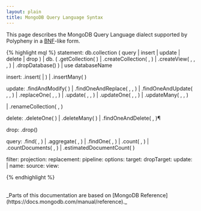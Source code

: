 ```yaml
---
layout: plain
title: MongoDB Query Language Syntax
---
```


This page describes the MongoDB Query Language dialect supported by Polypheny in a [BNF](https://en.wikipedia.org/wiki/Backus%E2%80%93Naur_Form)-like form.

{% highlight mql %}
statement:
db.collection (
query
|   insert
|   update
|   delete
|   drop
)
| db. (
    .getCollection( <name> )
|   .createCollection( <name>, <options> )
|   .createView( <view>, <source>, <pipeline>, <options> )
|   .dropDatabase()
)
| use databaseName

insert:
.insert( <document>|<array> )
|   .insertMany( <array> )

update:
.findAndModify( <filter> )
|   .findOneAndReplace( <filter>, <replacement>, <options> )
|   .findOneAndUpdate( <filter>, <replacement>, <options> )
|   .replaceOne( <filter>, <replacement>, <options> )
|   .update( <query>, <update>, <options> )
|   .updateOne( <filter>, <update>, <options> )
|   .updateMany( <filter>, <update>, <options> )

|   .renameCollection( <target>, <dropTarget> )

delete:
    .deleteOne( <filter> )
|   .deleteMany( <filter> )
|   .findOneAndDelete( <filter>, <options> )¶

drop:
.drop(<options>)

query:
.find( <filter>, <projection> )
|   .aggregate( <pipeline>, <options> )
|   .findOne( <filter>, <projection> )
|   .count( <filter>, <options> )
|   .countDocuments( <filter>, <options> )
|   .estimatedDocumentCount( <options> )

filter: <document>
projection: <document>
replacement: <document>
pipeline: <array>
options: <document>
target: <string>
dropTarget: <boolean>
update: <array>|<document>
name: <string>
source: <string>
view: <strin>

{% endhighlight %}



<br>
_Parts of this documentation are based on [MongoDB Reference](https://docs.mongodb.com/manual/reference)._
